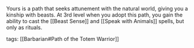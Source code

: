 Yours is a path that seeks attunement with the natural world, giving you a kinship with beasts. At 3rd level when you adopt this path, you gain the ability to cast the [[Beast Sense]] and [[Speak with Animals]] spells, but only as rituals.

tags: [[Barbarian#Path of the Totem Warrior]]